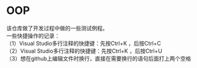 # OOP
该仓库做了开发过程中做的一些测试例程。  
一些快捷操作的记录：  
（1）Visual Studio多行注释的快捷键：先按Ctrl+K ，后按Ctrl+C  
（2）Visual Studio多行注释的快捷键：先按Ctrl+K ，后按Ctrl+U  
（3）想在github上编辑文件时换行，直接在需要换行的语句后面打上两个空格  
